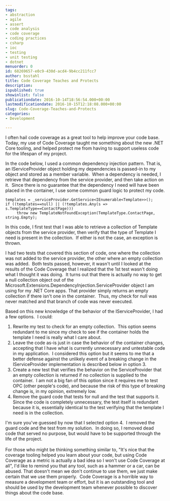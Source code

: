 ```yaml
---
tags:
- abstraction
- agile
- assert
- code analysis
- code coverage
- coding practices
- csharp
- ioc
- testing
- unit testing
- dotnet
menuorder: 0
id: 68269657-e0c9-430d-acd4-9b4cc211fcc7
author: bsstahl
title: Code Coverage Teaches and Protects
description: 
ispublished: true
showinlist: false
publicationdate: 2016-10-14T18:56:54.000+00:00
lastmodificationdate: 2016-10-15T12:18:08.000+00:00
slug: Code-Coverage-Teaches-and-Protects
categories:
- Development

---
```

I often hail code coverage as a great tool to help improve your code base.  Today, my use of Code Coverage taught me something about the new .NET Core tooling, and helped protect me from having to support useless code for the lifespan of my project.

In the code below, I used a common dependency injection pattern. That is, an IServiceProvider object holding my dependencies is passed-in to my object and stored as a member variable.  When a dependency is needed, I retrieve that dependency from the service provider, and then take action on it.  Since there is no guarantee that the dependency I need will have been placed in the container, I use some common guard logic to protect my code.

```
templates = _serviceProvider.GetService<IEnumerable<Template>>(); 
if ((templates==null) || (!templates.Any(s => s.TemplateType==ContactPage)))
     throw new TemplateNotFoundException(TemplateType.ContactPage, string.Empty);
```

In this code, I first test that I was able to retrieve a collection of Template objects from the service provider, then verify that the type of Template I need is present in the collection.  If either is not the case, an exception is thrown.

I had two tests that covered this section of code, one where the collection was not added to the service provider, the other where an empty collection was added.  Both tests passed, however, it wasn't until I looked at the results of the Code Coverage that I realized that the 1st test wasn't doing what I thought it was doing.  It turns out that there is actually no way to get a null collection object out of the Microsoft.Extensions.DependencyInjection.ServiceProvider object I am using for my .NET Core apps. That provider simply returns an empty collection if there isn't one in the container.  Thus, my check for null was never matched and that branch of code was never executed.

Based on this new knowledge of the behavior of the IServiceProvider, I had a few options.  I could:

1. Rewrite my test to check for an empty collection.  This option seems redundant to me since my check to see if the container holds the template I need is really what I care about.
2. Leave the code as-is just in case the behavior of the container changes, accepting that I have what is currently unnecessary and untestable code in my application.  I considered this option but it seems to me that a better defense against the unlikely event of a breaking change in the IServiceProvider implementation is described below in option 3.
3. Create a new test that verifies the behavior on the ServiceProvider that an empty collection is returned if no collection is supplied to the container.  I am not a big fan of this option since it requires me to test OPC (other people's code), and because the risk of this type of breaking change is, in my opinion, extremely low.
4. Remove the guard code that tests for null and the test that supports it.  Since the code is completely unnecessary, the test itself is redundant because it is, essentially identical to the test verifying that the template I need is in the collection.

I'm sure you've guessed by now that I selected option 4.  I removed the guard code and the test from my solution.  In doing so, I removed dead code that served no purpose, but would have to be supported through the life of the project.  
     
For those who might be thinking something similar to, "It's nice that the coverage tooling helped you learn about your code, but using Code Coverage as a metric is actually a bad idea so I won't use Code Coverage at all", I'd like to remind you that any tool, such as a hammer or a car, can be abused. That doesn't mean we don't continue to use them, we just make certain that we use them properly.  Code Coverage is a horrible way to measure a development team or effort, but it is an outstanding tool and should be used by the development team whenever possible to discover things about the code base.